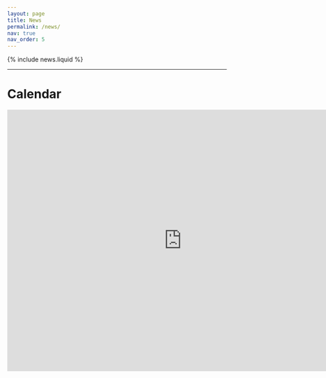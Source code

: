 ```yaml
---
layout: page
title: News
permalink: /news/
nav: true
nav_order: 5  
---
```


{% include news.liquid %}

---

# Calendar

<iframe src="https://calendar.google.com/calendar/embed?src=wangd3109%40gmail.com&ctz=Asia%2FMacau&hl=en" style="border: 0" width="800" height="600" frameborder="0" scrolling="no"></iframe>
